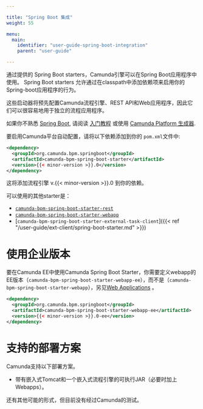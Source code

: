 ```yaml
---

title: "Spring Boot 集成"
weight: 55

menu:
  main:
    identifier: "user-guide-spring-boot-integration"
    parent: "user-guide"

---
```


通过提供的 Spring Boot starters，Camunda引擎可以在Spring Boot应用程序中使用。
Spring Boot starters 允许通过在classpath中添加依赖项来启用你的Spring-boot应用程序的行为。

这些启动器将预先配置Camunda流程引擎、REST API和Web应用程序，因此它们可以很容易地用于独立的流程应用程序。

如果你不熟悉 [Spring Boot](http://projects.spring.io/spring-boot/), 请阅读 [入门教程](http://docs.spring.io/spring-boot/docs/current/reference/htmlsingle/#getting-started) 或使用 [Camunda Platform 生成器](https://start.camunda.com/).

要启用Camunda平台自动配置，请将以下依赖添加到你的 ```pom.xml```文件中:

```xml
<dependency>
  <groupId>org.camunda.bpm.springboot</groupId>
  <artifactId>camunda-bpm-spring-boot-starter</artifactId>
  <version>{{< minor-version >}}.0</version>
</dependency>
```

这将添加流程引擎 v.{{< minor-version >}}.0 到你的依赖。

可以使用的其他starter是：

* [`camunda-bpm-spring-boot-starter-rest`](rest-api)
* [`camunda-bpm-spring-boot-starter-webapp`](webapps)
* [`camunda-bpm-spring-boot-starter-external-task-client`]({{< ref "/user-guide/ext-client/spring-boot-starter.md" >}})

# 使用企业版本

要在Camunda EE中使用Camunda Spring Boot Starter，你需要定义webapp的EE版本（`camunda-bpm-spring-boot-starter-webapp-ee`），而不是（`camunda-bpm-spring-boot-starter-webapp`），另见[Web Applications](webapps/) 。

```xml
<dependency>
  <groupId>org.camunda.bpm.springboot</groupId>
  <artifactId>camunda-bpm-spring-boot-starter-webapp-ee</artifactId>
  <version>{{< minor-version >}}.0-ee</version>
</dependency>
```

# 支持的部署方案

Camunda支持以下部署方案。

* 带有嵌入式Tomcat和一个嵌入式流程引擎的可执行JAR（必要时加上Webapps）。

还有其他可能的形式，但目前没有经过Camunda的测试。
